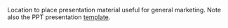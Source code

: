 Location to place presentation material useful for general marketing.
Note also the PPT presentation [template](WoT-Template.pot).
